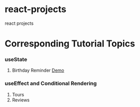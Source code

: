 # react-projects
 react projects
# Corresponding Tutorial Topics
### useState
 1. Birthday Reminder [Demo](https://birthday-reminder-kilyas.netlify.app/)
### useEffect and Conditional Rendering
 1. Tours
 2. Reviews

